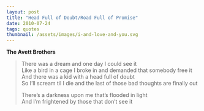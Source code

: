 ```yaml
---
layout: post
title: "Head Full of Doubt/Road Full of Promise"
date: 2010-07-24
tags: quotes
thumbnail: /assets/images/i-and-love-and-you.svg
---
```


**The Avett Brothers**

> There was a dream and one day I could see it  
> Like a bird in a cage I broke in and demanded that somebody free it  
> And there was a kid with a head full of doubt  
> So I’ll scream til I die and the last of those bad thoughts are finally out
>
> There’s a darkness upon me that’s flooded in light  
> And I’m frightened by those that don’t see it
